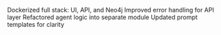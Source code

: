 Dockerized full stack: UI, API, and Neo4j
Improved error handling for API layer
Refactored agent logic into separate module
Updated prompt templates for clarity
